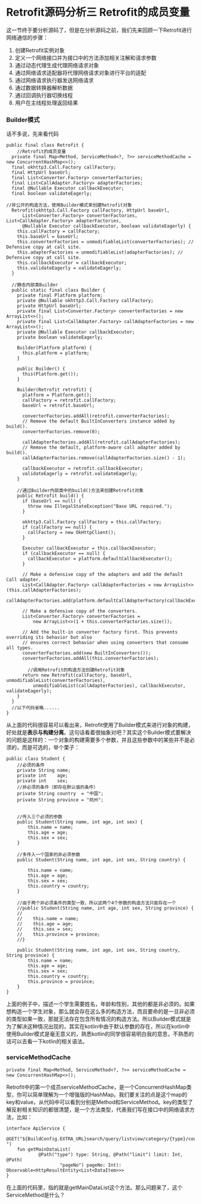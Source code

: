 # Retrofit源码分析三 Retrofit的成员变量
这一节终于要分析源码了，但是在分析源码之前，我们先来回顾一下Retrofit进行网络通信的步骤：
1. 创建Retrofit实例对象
2. 定义一个网络接口并为接口中的方法添加相关注解和请求参数
3. 通过动态代理生成代理网络请求对象
4. 通过网络请求适配器将代理网络请求对象进行平台的适配
5. 通过网络请求执行器发送网络请求
6. 通过数据转换器解析数据
7. 通过回调执行器切换线程
8. 用户在主线程处理返回结果
### Builder模式
话不多说，先来看代码
```
public final class Retrofit {
    //Retrofit的成员变量
  private final Map<Method, ServiceMethod<?, ?>> serviceMethodCache = new ConcurrentHashMap<>();
  final okhttp3.Call.Factory callFactory;
  final HttpUrl baseUrl;
  final List<Converter.Factory> converterFactories;
  final List<CallAdapter.Factory> adapterFactories;
  final @Nullable Executor callbackExecutor;
  final boolean validateEagerly;

//非公开的构造方法，使用Builder模式来创建Retrofit对象
  Retrofit(okhttp3.Call.Factory callFactory, HttpUrl baseUrl,
      List<Converter.Factory> converterFactories, List<CallAdapter.Factory> adapterFactories,
      @Nullable Executor callbackExecutor, boolean validateEagerly) {
    this.callFactory = callFactory;
    this.baseUrl = baseUrl;
    this.converterFactories = unmodifiableList(converterFactories); // Defensive copy at call site.
    this.adapterFactories = unmodifiableList(adapterFactories); // Defensive copy at call site.
    this.callbackExecutor = callbackExecutor;
    this.validateEagerly = validateEagerly;
  }
  
  //静态内部类Builder
  public static final class Builder {
    private final Platform platform;
    private @Nullable okhttp3.Call.Factory callFactory;
    private HttpUrl baseUrl;
    private final List<Converter.Factory> converterFactories = new ArrayList<>();
    private final List<CallAdapter.Factory> callAdapterFactories = new ArrayList<>();
    private @Nullable Executor callbackExecutor;
    private boolean validateEagerly;

    Builder(Platform platform) {
      this.platform = platform;
    }

    public Builder() {
      this(Platform.get());
    }

    Builder(Retrofit retrofit) {
      platform = Platform.get();
      callFactory = retrofit.callFactory;
      baseUrl = retrofit.baseUrl;

      converterFactories.addAll(retrofit.converterFactories);
      // Remove the default BuiltInConverters instance added by build().
      converterFactories.remove(0);

      callAdapterFactories.addAll(retrofit.callAdapterFactories);
      // Remove the default, platform-aware call adapter added by build().
      callAdapterFactories.remove(callAdapterFactories.size() - 1);

      callbackExecutor = retrofit.callbackExecutor;
      validateEagerly = retrofit.validateEagerly;
    }
    
    //通过Builder内部类中的build()方法来创建Retrofit对象
    public Retrofit build() {
      if (baseUrl == null) {
        throw new IllegalStateException("Base URL required.");
      }

      okhttp3.Call.Factory callFactory = this.callFactory;
      if (callFactory == null) {
        callFactory = new OkHttpClient();
      }

      Executor callbackExecutor = this.callbackExecutor;
      if (callbackExecutor == null) {
        callbackExecutor = platform.defaultCallbackExecutor();
      }

      // Make a defensive copy of the adapters and add the default Call adapter.
      List<CallAdapter.Factory> callAdapterFactories = new ArrayList<>(this.callAdapterFactories);
      callAdapterFactories.add(platform.defaultCallAdapterFactory(callbackExecutor));

      // Make a defensive copy of the converters.
      List<Converter.Factory> converterFactories =
          new ArrayList<>(1 + this.converterFactories.size());

      // Add the built-in converter factory first. This prevents overriding its behavior but also
      // ensures correct behavior when using converters that consume all types.
      converterFactories.add(new BuiltInConverters());
      converterFactories.addAll(this.converterFactories);

        //调用Retrofit的构造方法创建Retrofit对象        
      return new Retrofit(callFactory, baseUrl, unmodifiableList(converterFactories),
          unmodifiableList(callAdapterFactories), callbackExecutor, validateEagerly);
    }
  }
  //以下代码省略......
}
```
从上面的代码很容易可以看出来，Retrofit使用了Builder模式来进行对象的构建，好处就是**表示与构建分离**。这句话看着很抽象对吧？其实这个Builder模式要解决的问题是这样的：一个对象的构建需要多个参数，并且这些参数中的某些并不是必须的，而是可选的，举个栗子：
```
public class Student {
    //必须的条件
    private String name;
    private int    age;
    private int    sex;
    //非必须的条件（即存在默认值的条件）
    private String country  = "中国";
    private String province = "杭州";


    //传入三个必须的参数
    public Student(String name, int age, int sex) {
        this.name = name;
        this.age = age;
        this.sex = sex;
    }

    //多传入一个国家的非必须参数
    public Student(String name, int age, int sex, String country) {

        this.name = name;
        this.age = age;
        this.sex = sex;
        this.country = country;
    }

    //由于两个非必须条件的类型一致，所以这两个4个参数的构造方法只能存在一个
    //public Student(String name, int age, int sex, String province) {
    //
    //    this.name = name;
    //    this.age = age;
    //    this.sex = sex;
    //    this.province = province;
    //}
    
    public Student(String name, int age, int sex, String country, String province) {
        this.name = name;
        this.age = age;
        this.sex = sex;
        this.country = country;
        this.province = province;
    }
}
```
上面的例子中，描述一个学生需要姓名，年龄和性别，其他的都是非必须的。如果想构造一个学生对象，那么就会存在这么多的构造方法，而且要命的是一旦非必须的类型如果一致，那就无法存在包含所有情况的构造方法。所以Builder模式就是为了解决这种情况出现的，其实在kotlin中由于默认参数的存在，所以在kotlin中使用Builder模式是毫无意义的，熟悉kotlin的同学很容易明白我的意思，不熟悉的话可以去看一下kotlin的相关语法。
### serviceMethodCache
```
private final Map<Method, ServiceMethod<?, ?>> serviceMethodCache = new ConcurrentHashMap<>();
```
Retrofit中的第一个成员serviceMethodCache，是一个ConcurrentHashMap类型，你可以简单理解为一个增强版的HashMap。我们要关注的点是这个map的key和value，从代码中可以看到分别是Method和ServiceMethod。key的类型了解反射相关知识的都很清楚，是一个方法类型，代表我们写在接口中的网络请求方法，比如：
```
interface ApiService {
    @GET("${BuildConfig.EXTRA_URL}search/query/listview/category/{type}/count/{limit}/page/{pageNo} ")
    fun getMainDataList(
            @Path("type") type: String, @Path("limit") limit: Int, @Path(
                    "pageNo") pageNo: Int): Observable<HttpResultEntity<List<DataItem>>>
}
```
在上面的代码里，指的就是getMainDataList这个方法。那么问题来了，这个ServiceMethod是什么？






